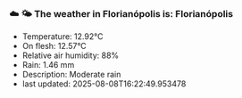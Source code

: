 ### ☁️ 🌤️  The weather in Florianópolis is: Florianópolis

- Temperature: 12.92°C
- On flesh: 12.57°C
- Relative air humidity: 88%
- Rain: 1.46 mm
- Description: Moderate rain
- last updated: 2025-08-08T16:22:49.953478

